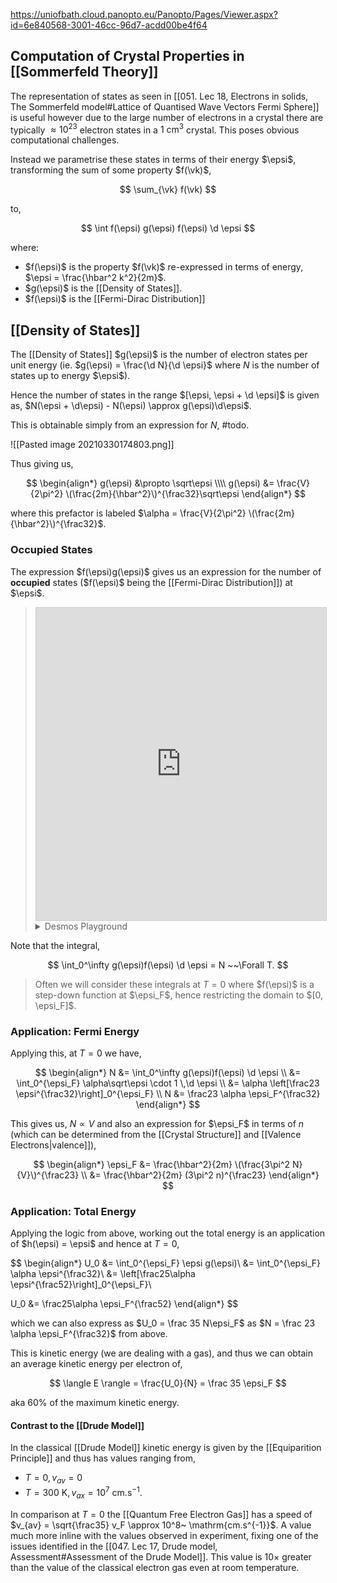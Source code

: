 https://uniofbath.cloud.panopto.eu/Panopto/Pages/Viewer.aspx?id=6e840568-3001-46cc-96d7-acdd00be4f64

## Computation of Crystal Properties in [[Sommerfeld Theory]]

The representation of states as seen in [[051. Lec 18, Electrons in solids, The Sommerfeld model#Lattice of Quantised Wave Vectors Fermi Sphere]] is useful however due to the large number of electrons in a crystal there are typically $\approx 10^{23}$ electron states in a $1~\mathrm{cm^3}$  crystal. This poses obvious computational challenges.

Instead we parametrise these states in terms of their energy $\epsi$, transforming the sum of some property $f(\vk)$,

$$
\sum_{\vk} f(\vk)
$$

to,

$$
\int f(\epsi) g(\epsi) f(\epsi) \d \epsi
$$

where:

- $f(\epsi)$ is the property $f(\vk)$ re-expressed in terms of energy, $\epsi = \frac{\hbar^2 k^2}{2m}$.
- $g(\epsi)$ is the [[Density of States]].
- $f(\epsi)$ is the [[Fermi-Dirac Distribution]]

## [[Density of States]]

The [[Density of States]] $g(\epsi)$ is the number of electron states per unit energy (ie. $g(\epsi) = \frac{\d N}{\d \epsi}$ where $N$ is the number of states up to energy $\epsi$).

Hence the number of states in the range $[\epsi, \epsi + \d \epsi]$ is given as, $N(\epsi + \d\epsi) - N(\epsi) \approx g(\epsi)\d\epsi$.

This is obtainable simply from an expression for $N$, #todo.

![[Pasted image 20210330174803.png]]

Thus giving us,

$$
\begin{align*}
g(\epsi) &\propto \sqrt\epsi \\\\
g(\epsi) &= \frac{V}{2\pi^2} \(\frac{2m}{\hbar^2}\)^{\frac32}\sqrt\epsi
\end{align*}
$$

where this prefactor is labeled $\alpha = \frac{V}{2\pi^2} \(\frac{2m}{\hbar^2}\)^{\frac32}$.

### Occupied States

The expression $f(\epsi)g(\epsi)$ gives us an expression for the number of **occupied** states ($f(\epsi)$ being the [[Fermi-Dirac Distribution]]) at $\epsi$.

> <iframe src="https://www.desmos.com/calculator/t4ut2lqmwn?embed" width="100%" height="500px" style="border: 1px solid #ccc" frameborder=0></iframe>
> <details title="Hget">
> <summary>Desmos Playground</summary>
> <iframe src="https://www.desmos.com/calculator/cfmtvvjwvt" width="100%" height="500px" style="border: 1px solid #ccc" frameborder=0></iframe>
> </details>

Note that the integral,

$$
\int_0^\infty g(\epsi)f(\epsi) \d \epsi = N ~~\Forall T.
$$

> Often we will consider these integrals at $T = 0$ where $f(\epsi)$ is a step-down function at $\epsi_F$, hence restricting the domain to $[0, \epsi_F]$.

### Application: Fermi Energy

Applying this, at $T = 0$ we have,

$$
\begin{align*}
N 
&= \int_0^\infty g(\epsi)f(\epsi) \d \epsi \\
&= \int_0^{\epsi_F} \alpha\sqrt\epsi \cdot 1  \,\d \epsi \\
&= \alpha \left[\frac23 \epsi^{\frac32}\right]_0^{\epsi_F} \\
N &= \frac23 \alpha \epsi_F^{\frac32}
\end{align*}
$$

This gives us, $N \propto V$ and also an expression for $\epsi_F$ in terms of $n$ (which can be determined from the [[Crystal Structure]] and [[Valence Electrons|valence]]),

$$
\begin{align*}
\epsi_F
&=
	\frac{\hbar^2}{2m}
	\(\frac{3\pi^2 N}{V}\)^{\frac23} \\
&=
	\frac{\hbar^2}{2m}
	(3\pi^2 n)^{\frac23}
\end{align*}
$$

### Application: Total Energy

Applying the logic from above, working out the total energy is an application of $h(\epsi) = \epsi$ and hence at $T = 0$,

$$
\begin{align*}
U_0
&= \int_0^{\epsi_F} \epsi g(\epsi)\\
&= \int_0^{\epsi_F} \alpha \epsi^{\frac32}\\
&= \left[\frac25\alpha \epsi^{\frac52}\right]_0^{\epsi_F}\\

U_0 
&= \frac25\alpha \epsi_F^{\frac52}
\end{align*}
$$

which we can also express as $U_0 = \frac 35 N\epsi_F$ as $N = \frac 23 \alpha \epsi_F^{\frac32}$ from above. 

This is kinetic energy (we are dealing with a gas), and thus we can obtain an average kinetic energy per electron of,

$$
\langle E \rangle = \frac{U_0}{N} = \frac 35 \epsi_F
$$

aka $60\%$ of the maximum kinetic energy.


#### Contrast to the [[Drude Model]]

In the classical [[Drude Model]] kinetic energy is given by the [[Equiparition Principle]] and thus has values ranging from,

- $T=0, v_{av} = 0$
- $T = 300~\mathrm{K}, v_{ax} = 10^7~\mathrm{cm.s^{-1}}$.

In comparison at $T = 0$ the [[Quantum Free Electron Gas]] has a speed of $v_{av} = \sqrt{\frac35} v_F \approx 10^8~ \mathrm{cm.s^{-1}}$. A value much more inline with the values observed in experiment, fixing one of the issues identified in the [[047. Lec 17, Drude model, Assessment#Assessment of the Drude Model]]. This value is $10\times$ greater than the value of the classical electron gas even at room temperature.